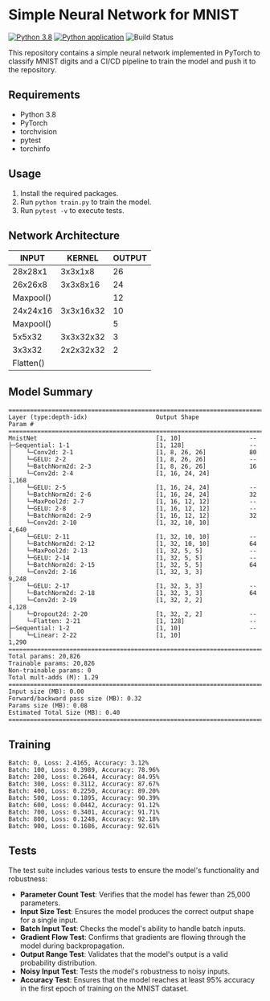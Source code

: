 # Simple Neural Network for MNIST


[![Python 3.8](https://img.shields.io/badge/python-3.8-blue.svg)](https://www.python.org/downloads/release/python-3810/)  [![Python application](https://github.com/KD1994/session-5-MNIST-CICD/actions/workflows/python-app.yml/badge.svg)](https://github.com/KD1994/session-5-MNIST-CICD/actions/workflows/python-app.yml)  ![Build Status](https://img.shields.io/badge/build-pass-green)


This repository contains a simple neural network implemented in PyTorch to classify MNIST digits and a CI/CD pipeline to train the model and push it to the repository.

## Requirements

- Python 3.8
- PyTorch
- torchvision
- pytest
- torchinfo

## Usage

1. Install the required packages.
2. Run `python train.py` to train the model.
3. Run `pytest -v` to execute tests.


## Network Architecture

| INPUT    | KERNEL     | OUTPUT |
|----------|------------|--------|
| 28x28x1  | 3x3x1x8    | 26     |
| 26x26x8  | 3x3x8x16   | 24     |
| Maxpool()|            | 12     |
| 24x24x16 | 3x3x16x32  | 10     |
| Maxpool()|            | 5      |
| 5x5x32   | 3x3x32x32  | 3      |
| 3x3x32   | 2x2x32x32  | 2      |
| Flatten()|            |        | 


## Model Summary

```
==========================================================================================
Layer (type:depth-idx)                   Output Shape              Param #
==========================================================================================
MnistNet                                 [1, 10]                   --
├─Sequential: 1-1                        [1, 128]                  --
│    └─Conv2d: 2-1                       [1, 8, 26, 26]            80
│    └─GELU: 2-2                         [1, 8, 26, 26]            --
│    └─BatchNorm2d: 2-3                  [1, 8, 26, 26]            16
│    └─Conv2d: 2-4                       [1, 16, 24, 24]           1,168
│    └─GELU: 2-5                         [1, 16, 24, 24]           --
│    └─BatchNorm2d: 2-6                  [1, 16, 24, 24]           32
│    └─MaxPool2d: 2-7                    [1, 16, 12, 12]           --
│    └─GELU: 2-8                         [1, 16, 12, 12]           --
│    └─BatchNorm2d: 2-9                  [1, 16, 12, 12]           32
│    └─Conv2d: 2-10                      [1, 32, 10, 10]           4,640
│    └─GELU: 2-11                        [1, 32, 10, 10]           --
│    └─BatchNorm2d: 2-12                 [1, 32, 10, 10]           64
│    └─MaxPool2d: 2-13                   [1, 32, 5, 5]             --
│    └─GELU: 2-14                        [1, 32, 5, 5]             --
│    └─BatchNorm2d: 2-15                 [1, 32, 5, 5]             64
│    └─Conv2d: 2-16                      [1, 32, 3, 3]             9,248
│    └─GELU: 2-17                        [1, 32, 3, 3]             --
│    └─BatchNorm2d: 2-18                 [1, 32, 3, 3]             64
│    └─Conv2d: 2-19                      [1, 32, 2, 2]             4,128
│    └─Dropout2d: 2-20                   [1, 32, 2, 2]             --
│    └─Flatten: 2-21                     [1, 128]                  --
├─Sequential: 1-2                        [1, 10]                   --
│    └─Linear: 2-22                      [1, 10]                   1,290
==========================================================================================
Total params: 20,826
Trainable params: 20,826
Non-trainable params: 0
Total mult-adds (M): 1.29
==========================================================================================
Input size (MB): 0.00
Forward/backward pass size (MB): 0.32
Params size (MB): 0.08
Estimated Total Size (MB): 0.40
==========================================================================================
```

## Training

```
Batch: 0, Loss: 2.4165, Accuracy: 3.12%
Batch: 100, Loss: 0.3989, Accuracy: 78.96%
Batch: 200, Loss: 0.2644, Accuracy: 84.95%
Batch: 300, Loss: 0.3112, Accuracy: 87.67%
Batch: 400, Loss: 0.2250, Accuracy: 89.20%
Batch: 500, Loss: 0.1895, Accuracy: 90.39%
Batch: 600, Loss: 0.0442, Accuracy: 91.12%
Batch: 700, Loss: 0.3401, Accuracy: 91.71%
Batch: 800, Loss: 0.1248, Accuracy: 92.18%
Batch: 900, Loss: 0.1686, Accuracy: 92.61%
```


## Tests

The test suite includes various tests to ensure the model's functionality and robustness:

- **Parameter Count Test**: Verifies that the model has fewer than 25,000 parameters.
- **Input Size Test**: Ensures the model produces the correct output shape for a single input.
- **Batch Input Test**: Checks the model's ability to handle batch inputs.
- **Gradient Flow Test**: Confirms that gradients are flowing through the model during backpropagation.
- **Output Range Test**: Validates that the model's output is a valid probability distribution.
- **Noisy Input Test**: Tests the model's robustness to noisy inputs.
- **Accuracy Test**: Ensures that the model reaches at least 95% accuracy in the first epoch of training on the MNIST dataset.

